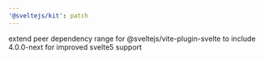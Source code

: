 ```yaml
---
'@sveltejs/kit': patch
---
```


extend peer dependency range for @sveltejs/vite-plugin-svelte to include 4.0.0-next for improved svelte5 support
